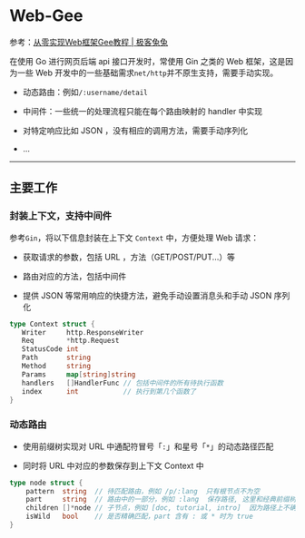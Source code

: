 # Web-Gee

参考：[从零实现Web框架Gee教程 | 极客兔兔](https://geektutu.com/post/gee.html)

在使用 Go 进行网页后端 api 接口开发时，常使用 Gin 之类的 Web 框架，这是因为一些 Web 开发中的一些基础需求`net/http`并不原生支持，需要手动实现。

- 动态路由：例如`/:username/detail`
- 中间件：一些统一的处理流程只能在每个路由映射的 handler 中实现
- 对特定响应比如 JSON ，没有相应的调用方法，需要手动序列化

- ...

----

## 主要工作

### 封装上下文，支持中间件

参考`Gin`，将以下信息封装在上下文 `Context` 中，方便处理 Web 请求：

- 获取请求的参数，包括 URL ，方法（GET/POST/PUT...）等
- 路由对应的方法，包括中间件

-  提供 JSON 等常用响应的快捷方法，避免手动设置消息头和手动 JSON 序列化

```go
type Context struct {
   Writer     http.ResponseWriter
   Req        *http.Request
   StatusCode int
   Path       string
   Method     string
   Params     map[string]string
   handlers   []HandlerFunc // 包括中间件的所有待执行函数
   index      int           // 执行到第几个函数了
}
```

### 动态路由

- 使用前缀树实现对 URL 中通配符冒号「`:`」和星号「`*`」的动态路径匹配

- 同时将 URL 中对应的参数保存到上下文 Context 中

```go
type node struct {
	pattern  string  // 待匹配路由，例如 /p/:lang  只有根节点不为空
	part     string  // 路由中的一部分，例如 :lang  保存路径, 这里和经典前缀树稍有不同, 路径是保存在节点中的
	children []*node // 子节点，例如 [doc, tutorial, intro]  因为路径上不确定有多少种字符, 所以是切片
	isWild   bool    // 是否精确匹配，part 含有 : 或 * 时为 true
}
```
